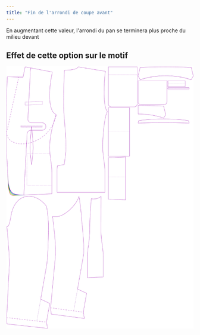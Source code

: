 ```yaml
---
title: "Fin de l'arrondi de coupe avant"
---
```


En augmentant cette valeur, l'arrondi du pan se terminera plus proche du milieu devant

## Effet de cette option sur le motif

![Cette image montre l'effet de cette option en superposant plusieurs variantes qui ont une valeur différente pour cette option](jaeger_frontcutawayend_sample.svg "Effet de cette option sur le motif")
